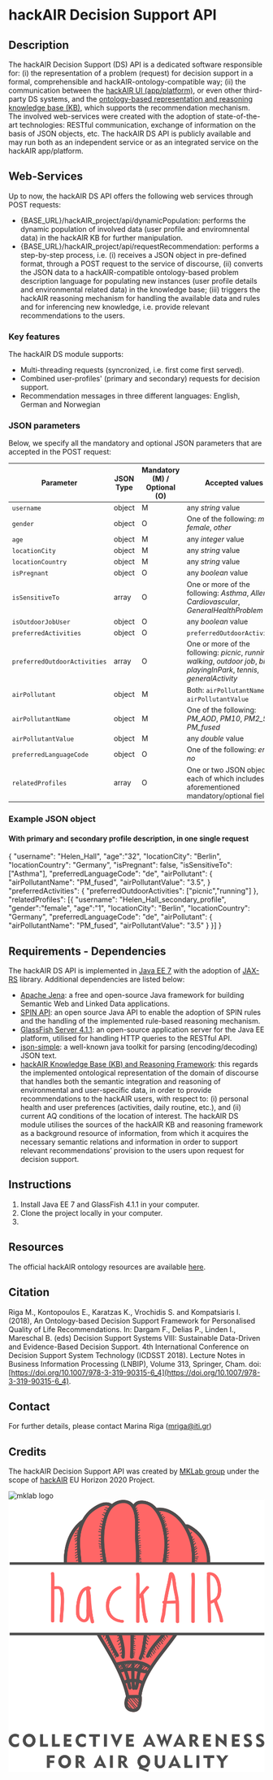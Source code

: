 # hackAIR Decision Support API


## Description
The hackAIR Decision Support (DS) API is a dedicated software responsible for: (i) the representation of a problem (request) for decision support in a formal, comprehensible and hackAIR-ontology-compatible way; (ii) the communication between the <a href="https://platform.hackair.eu/" target="_blank">hackAIR UI (app/platform)</a>, or even other third-party DS systems, and the <a href="http://mklab.iti.gr/project/hackair-ontologies" target="_blank">ontology-based representation and reasoning knowledge base (KB)</a>, which supports the recommendation mechanism. The involved web-services were created with the adoption of state-of-the-art technologies: RESTful communication, exchange of information on the basis of JSON objects, etc. The hackAIR DS API is publicly available and may run both as an independent service or as an integrated service on the hackAIR app/platform. 


## Web-Services
Up to now, the hackAIR DS API offers the following web services through POST requests:
* {BASE_URL}/hackAIR_project/api/dynamicPopulation: performs the dynamic population of involved data (user profile and enviromnental data) in the hackAIR KB for further manipulation.
* {BASE_URL}/hackAIR_project/api/requestRecommendation: performs a step-by-step process, i.e. (i) receives a JSON object in pre-defined format, through a POST request to the service of discourse, (ii) converts the JSON data to a hackAIR-compatible ontology-based problem description language for populating new instances (user profile details and environmental related data) in the knowledge base; (iii) triggers the hackAIR reasoning mechanism for handling the available data and rules and for inferencing new knowledge, i.e. provide relevant recommendations to the users. 


### Key features 
The hackAIR DS module supports:
* Multi-threading requests (syncronized, i.e. first come first served). 
* Combined user-profiles' (primary and secondary) requests for decision support.
* Recommendation messages in three different languages: English, German and Norwegian


### JSON parameters
Below, we specify all the mandatory and optional JSON parameters that are accepted in the POST request:

Parameter | JSON Type | Mandatory (M) / Optional (O) | Accepted values
--- | --- | --- | ---
`username` | object | M | any *string* value
`gender` | object | O | One of the following: *male*, *female*, *other*
`age` | object | M | any *integer* value
`locationCity` | object | M | any *string* value
`locationCountry` | object | M | any *string* value
`isPregnant` | object | O | any *boolean* value
`isSensitiveTo` | array | O | One or more of the following: *Asthma*, *Allergy*, *Cardiovascular*, *GeneralHealthProblem*
`isOutdoorJobUser` | object | O | any *boolean* value
`preferredActivities` | object | O | `preferredOutdoorActivities`
`preferredOutdoorActivities` | array | O | One or more of the following: *picnic*, *running*, *walking*, *outdoor job*, *biking*, *playingInPark*, *tennis*, *generalActivity*
`airPollutant` | object | M | Both: `airPollutantName`, `airPollutantValue`
`airPollutantName` | object | M | One of the following: *PM_AOD*, *PM10*, *PM2_5*, *PM_fused*
`airPollutantValue` | object | M | any *double* value
`preferredLanguageCode` | object | O | One of the following: *en*, *de*, *no*
`relatedProfiles` | array | O | One or two JSON objects, each of which includes the aforementioned mandatory/optional fields.


### Example JSON object

#### With primary and secondary profile description, in one single request
{
  "username": "Helen_Hall",
  "age":"32", 
  "locationCity": "Berlin",
  "locationCountry": "Germany",
  "isPregnant": false,
  "isSensitiveTo": ["Asthma"],
  "preferredLanguageCode": "de",
  "airPollutant": {
    "airPollutantName": "PM_fused",
    "airPollutantValue": "3.5",
  }
  "preferredActivities": {
    "preferredOutdoorActivities": ["picnic","running"]
  },
  "relatedProfiles": [{
    "username": "Helen_Hall_secondary_profile",
    "gender":"female",
    "age":"1", 
    "locationCity": "Berlin",
    "locationCountry": "Germany",
    "preferredLanguageCode": "de",
    "airPollutant": {
      "airPollutantName": "PM_fused",
      "airPollutantValue": "3.5"
    }
  }]
}


## Requirements - Dependencies
The hackAIR DS API is implemented in [Java EE 7](https://docs.oracle.com/javaee/7/index.html) with the adoption of [JAX-RS](http://docs.oracle.com/javaee/6/api/javax/ws/rs/package-summary.html) library. Additional dependencies are listed below:
* [Apache Jena](https://jena.apache.org/): a free and open-source Java framework for building Semantic Web and Linked Data applications.
* [SPIN API](http://topbraid.org/spin/api/): an open source Java API to enable the adoption of SPIN rules and the handling of the implemented rule-based reasoning mechanism. 
* [GlassFish Server 4.1.1](http://www.oracle.com/technetwork/middleware/glassfish/overview/index.html): an open-source application server for the Java EE platform, utilised for handling HTTP queries to the RESTful API.
* [json-simple](https://github.com/fangyidong/json-simple): a well-known java toolkit for parsing (encoding/decoding) JSON text.
* [hackAIR Knowledge Base (KB) and Reasoning Framework](http://mklab.iti.gr/project/hackair-ontologies): this regards the implemented ontological representation of the domain of discourse that handles both the semantic integration and reasoning of environmental and user-specific data, in order to provide recommendations to the hackAIR users, with respect to: (i) personal health and user preferences (activities, daily routine, etc.), and (ii) current AQ conditions of the location of interest. The hackAIR DS module utilises the sources of the hackAIR KB and reasoning framework as a background resource of information, from which it acquires the necessary semantic relations and information in order to support relevant recommendations’ provision to the users upon request for decision support. 


## Instructions
1. Install Java EE 7 and GlassFish 4.1.1 in your computer.
2. Clone the project locally in your computer.
3. 


## Resources
The official hackAIR ontology resources are available [here](http://mklab.iti.gr/project/hackair-ontologies).


## Citation
Riga M., Kontopoulos E., Karatzas K., Vrochidis S. and Kompatsiaris I. (2018), An Ontology-based Decision Support Framework for Personalised Quality of Life Recommendations. In: Dargam F., Delias P., Linden I., Mareschal B. (eds) Decision Support Systems VIII: Sustainable Data-Driven and Evidence-Based Decision Support. 4th International Conference on Decision Support System Technology (ICDSST 2018). Lecture Notes in Business Information Processing (LNBIP), Volume 313, Springer, Cham. doi: [https://doi.org/10.1007/978-3-319-90315-6_4](https://doi.org/10.1007/978-3-319-90315-6_4).


## Contact
For further details, please contact Marina Riga (mriga@iti.gr)


## Credits
The hackAIR Decision Support API was created by <a href="http://mklab.iti.gr/" target="_blank">MKLab group</a> under the scope of <a href="http://www.hackair.eu/" target="_blank">hackAIR</a> EU Horizon 2020 Project.


![mklab logo](http://mklab.iti.gr/prophet/_static/mklab_logo.png)  ![hackAIR logo](https://github.com/MKLab-ITI/hackair-decision-support-api/blob/master/images/hackAir_logo_RGB.png)
